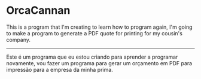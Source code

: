 # OrcaCannan

This is a program that I'm creating to learn how to program again, I'm going to make a program to generate a PDF quote for printing for my cousin's company.

___



Este é um programa que eu estou criando para aprender a programar novamente, vou fazer um programa para gerar um orçamento em PDF para impressão para a empresa da minha prima.
